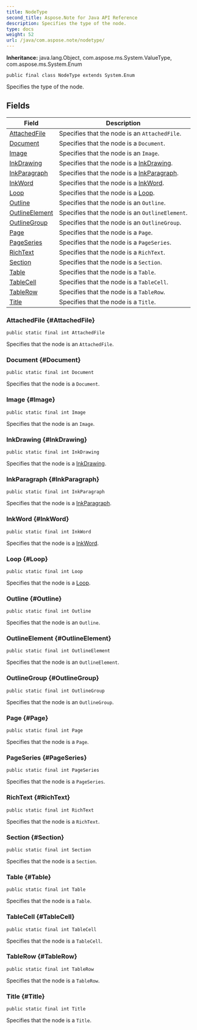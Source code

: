 ```yaml
---
title: NodeType
second_title: Aspose.Note for Java API Reference
description: Specifies the type of the node.
type: docs
weight: 52
url: /java/com.aspose.note/nodetype/
---
```


**Inheritance:**
java.lang.Object, com.aspose.ms.System.ValueType, com.aspose.ms.System.Enum
```
public final class NodeType extends System.Enum
```

Specifies the type of the node.
## Fields

| Field | Description |
| --- | --- |
| [AttachedFile](#AttachedFile) | Specifies that the node is an `AttachedFile`. |
| [Document](#Document) | Specifies that the node is a `Document`. |
| [Image](#Image) | Specifies that the node is an `Image`. |
| [InkDrawing](#InkDrawing) | Specifies that the node is a [InkDrawing](../../com.aspose.note/nodetype\#InkDrawing). |
| [InkParagraph](#InkParagraph) | Specifies that the node is a [InkParagraph](../../com.aspose.note/nodetype\#InkParagraph). |
| [InkWord](#InkWord) | Specifies that the node is a [InkWord](../../com.aspose.note/nodetype\#InkWord). |
| [Loop](#Loop) | Specifies that the node is a [Loop](../../com.aspose.note/nodetype\#Loop). |
| [Outline](#Outline) | Specifies that the node is an `Outline`. |
| [OutlineElement](#OutlineElement) | Specifies that the node is an `OutlineElement`. |
| [OutlineGroup](#OutlineGroup) | Specifies that the node is an `OutlineGroup`. |
| [Page](#Page) | Specifies that the node is a `Page`. |
| [PageSeries](#PageSeries) | Specifies that the node is a `PageSeries`. |
| [RichText](#RichText) | Specifies that the node is a `RichText`. |
| [Section](#Section) | Specifies that the node is a `Section`. |
| [Table](#Table) | Specifies that the node is a `Table`. |
| [TableCell](#TableCell) | Specifies that the node is a `TableCell`. |
| [TableRow](#TableRow) | Specifies that the node is a `TableRow`. |
| [Title](#Title) | Specifies that the node is a `Title`. |
### AttachedFile {#AttachedFile}
```
public static final int AttachedFile
```


Specifies that the node is an `AttachedFile`.

### Document {#Document}
```
public static final int Document
```


Specifies that the node is a `Document`.

### Image {#Image}
```
public static final int Image
```


Specifies that the node is an `Image`.

### InkDrawing {#InkDrawing}
```
public static final int InkDrawing
```


Specifies that the node is a [InkDrawing](../../com.aspose.note/nodetype\#InkDrawing).

### InkParagraph {#InkParagraph}
```
public static final int InkParagraph
```


Specifies that the node is a [InkParagraph](../../com.aspose.note/nodetype\#InkParagraph).

### InkWord {#InkWord}
```
public static final int InkWord
```


Specifies that the node is a [InkWord](../../com.aspose.note/nodetype\#InkWord).

### Loop {#Loop}
```
public static final int Loop
```


Specifies that the node is a [Loop](../../com.aspose.note/nodetype\#Loop).

### Outline {#Outline}
```
public static final int Outline
```


Specifies that the node is an `Outline`.

### OutlineElement {#OutlineElement}
```
public static final int OutlineElement
```


Specifies that the node is an `OutlineElement`.

### OutlineGroup {#OutlineGroup}
```
public static final int OutlineGroup
```


Specifies that the node is an `OutlineGroup`.

### Page {#Page}
```
public static final int Page
```


Specifies that the node is a `Page`.

### PageSeries {#PageSeries}
```
public static final int PageSeries
```


Specifies that the node is a `PageSeries`.

### RichText {#RichText}
```
public static final int RichText
```


Specifies that the node is a `RichText`.

### Section {#Section}
```
public static final int Section
```


Specifies that the node is a `Section`.

### Table {#Table}
```
public static final int Table
```


Specifies that the node is a `Table`.

### TableCell {#TableCell}
```
public static final int TableCell
```


Specifies that the node is a `TableCell`.

### TableRow {#TableRow}
```
public static final int TableRow
```


Specifies that the node is a `TableRow`.

### Title {#Title}
```
public static final int Title
```


Specifies that the node is a `Title`.

